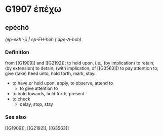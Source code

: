 # G1907 ἐπέχω

## epéchō

_(ep-ekh'-o | ep-EH-hoh | ape-A-hoh)_

### Definition

from [[G1909]] and [[G2192]]; to hold upon, i.e., (by implication) to retain; (by extension) to detain; (with implication, of [[G3563]]) to pay attention to; give (take) heed unto, hold forth, mark, stay.

- to have or hold upon, apply, to observe, attend to
  - to give attention to
- to hold towards, hold forth, present
- to check
  - delay, stop, stay

### See also

[[G1909]], [[G2192]], [[G3563]]

